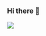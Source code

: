 ### Hi there 👋

<!--
**zhangbaijin/zhangbaijin** is a ✨ _special_ ✨ repository because its `README.md` (this file) appears on your GitHub profile.

Here are some ideas to get you started:

- 🔭 I’m currently working on WUXI
- 🌱 I’m currently learning GAN and low-level vision 
- 👯 I’m looking to collaborate on ...
- 🤔 I’m looking for help with ...
- 💬 Ask me about anything
- 📫 How to reach me: SemiZxf@163.com
- 😄 Pronouns: ...
- ⚡ Fun fact: ...
-->
<img align="left" src="https://github-readme-stats.vercel.app/api?username=你的账号用户名&include_all_commits=true&count_private-true&custom_title=你的账号用户名'%20GitHub%20Stats&line_height=30&show_icons=true&hide_border=true&bg_color=192133&title_color=efb752&icon_color=efb752&text_color=70bed9">
